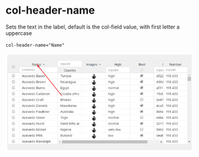 # col-header-name

Sets the text in the label, default is the col-field value, with first letter a uppercase

`col-header-name="Name"`

![](../.gitbook/assets/headername.png)

